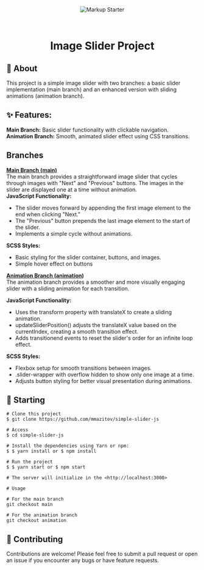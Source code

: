 <div align="center" id="top"> 
  <img src="./.github/app.gif" alt="Markup Starter" />

  &#xa0;
</div>

<h1 align="center">Image Slider Project</h1>

## 🎯 About 
This project is a simple image slider with two branches: a basic slider implementation (main branch) and an enhanced version with sliding animations (animation branch).

## ✨ Features:
**Main Branch:** Basic slider functionality with clickable navigation. </br>
**Animation Branch:** Smooth, animated slider effect using CSS transitions.

## Branches
**<u>Main Branch (main)</u>** </br>
The main branch provides a straightforward image slider that cycles through images with "Next" and "Previous" buttons. The images in the slider are displayed one at a time without animation.</br>
**JavaScript Functionality:** </br>
- The slider moves forward by appending the first image element to the end when clicking "Next."
- The "Previous" button prepends the last image element to the start of the slider.
- Implements a simple cycle without animations. </br>

**SCSS Styles:**
- Basic styling for the slider container, buttons, and images.
- Simple hover effect on buttons
  
**<u>Animation Branch (animation)</u>** </br>
The animation branch provides a smoother and more visually engaging slider with a sliding animation for each transition.

**JavaScript Functionality:**
- Uses the transform property with translateX to create a sliding animation.
- updateSliderPosition() adjusts the translateX value based on the currentIndex, creating a smooth transition effect.
- Adds transitionend events to reset the slider's order for an infinite loop effect. 
  
**SCSS Styles:**
- Flexbox setup for smooth transitions between images.
- .slider-wrapper with overflow hidden to show only one image at a time.
- Adjusts button styling for better visual presentation during animations.



## 🏁 Starting
```
# Clone this project
$ git clone https://github.com/mmazitov/simple-slider-js

# Access
$ cd simple-slider-js

# Install the dependencies using Yarn or npm:
$ $ yarn install or $ npm install

# Run the project
$ $ yarn start or $ npm start

# The server will initialize in the <http://localhost:3000>

# Usage

# For the main branch
git checkout main

# For the animation branch
git checkout animation
```

## 🤝 Contributing
Contributions are welcome! Please feel free to submit a pull request or open an issue if you encounter any bugs or have feature requests.
